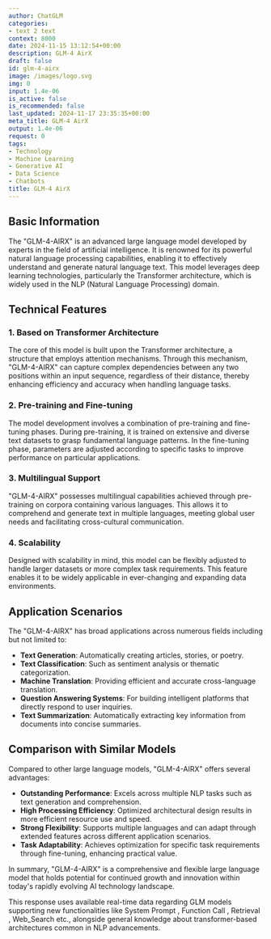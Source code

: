 ```yaml
---
author: ChatGLM
categories:
- text 2 text
context: 8000
date: 2024-11-15 13:12:54+00:00
description: GLM-4 AirX
draft: false
id: glm-4-airx
image: /images/logo.svg
img: 0
input: 1.4e-06
is_active: false
is_recommended: false
last_updated: 2024-11-17 23:35:35+00:00
meta_title: GLM-4 AirX
output: 1.4e-06
request: 0
tags:
- Technology
- Machine Learning
- Generative AI
- Data Science
- Chatbots
title: GLM-4 AirX
---
```







## Basic Information

The "GLM-4-AIRX" is an advanced large language model developed by experts in the field of artificial intelligence. It is renowned for its powerful natural language processing capabilities, enabling it to effectively understand and generate natural language text. This model leverages deep learning technologies, particularly the Transformer architecture, which is widely used in the NLP (Natural Language Processing) domain.

## Technical Features

### 1. Based on Transformer Architecture

The core of this model is built upon the Transformer architecture, a structure that employs attention mechanisms. Through this mechanism, "GLM-4-AIRX" can capture complex dependencies between any two positions within an input sequence, regardless of their distance, thereby enhancing efficiency and accuracy when handling language tasks.

### 2. Pre-training and Fine-tuning

The model development involves a combination of pre-training and fine-tuning phases. During pre-training, it is trained on extensive and diverse text datasets to grasp fundamental language patterns. In the fine-tuning phase, parameters are adjusted according to specific tasks to improve performance on particular applications.

### 3. Multilingual Support

"GLM-4-AIRX" possesses multilingual capabilities achieved through pre-training on corpora containing various languages. This allows it to comprehend and generate text in multiple languages, meeting global user needs and facilitating cross-cultural communication.

### 4. Scalability

Designed with scalability in mind, this model can be flexibly adjusted to handle larger datasets or more complex task requirements. This feature enables it to be widely applicable in ever-changing and expanding data environments.

## Application Scenarios

The "GLM-4-AIRX" has broad applications across numerous fields including but not limited to:

- **Text Generation**: Automatically creating articles, stories, or poetry.
- **Text Classification**: Such as sentiment analysis or thematic categorization.
- **Machine Translation**: Providing efficient and accurate cross-language translation.
- **Question Answering Systems**: For building intelligent platforms that directly respond to user inquiries.
- **Text Summarization**: Automatically extracting key information from documents into concise summaries.

## Comparison with Similar Models

Compared to other large language models, "GLM-4-AIRX" offers several advantages:

- **Outstanding Performance**: Excels across multiple NLP tasks such as text generation and comprehension.
- **High Processing Efficiency**: Optimized architectural design results in more efficient resource use and speed.
- **Strong Flexibility**: Supports multiple languages and can adapt through extended features across different application scenarios.
- **Task Adaptability**: Achieves optimization for specific task requirements through fine-tuning, enhancing practical value.

In summary, "GLM-4-AIRX" is a comprehensive and flexible large language model that holds potential for continued growth and innovation within today's rapidly evolving AI technology landscape.

This response uses available real-time data regarding GLM models supporting new functionalities like System Prompt , Function Call , Retrieval , Web_Search etc., alongside general knowledge about transformer-based architectures common in NLP advancements.

